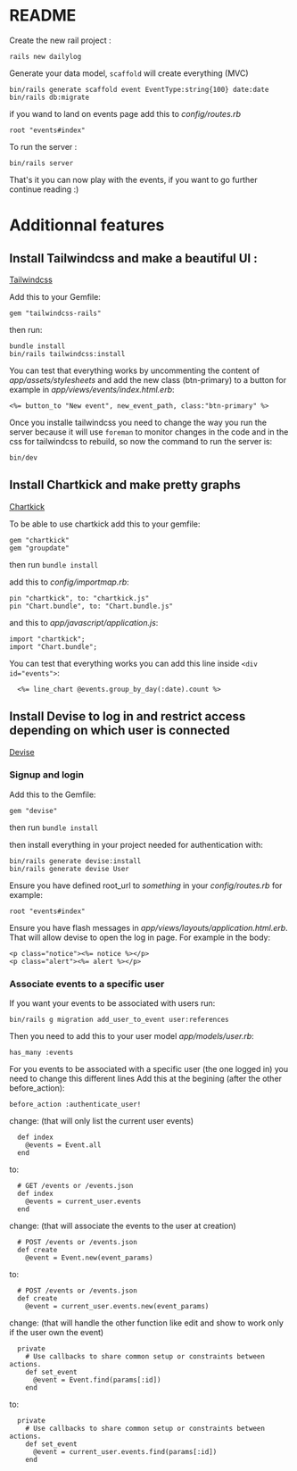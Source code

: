 # README

Create the new rail project :
```
rails new dailylog
```

Generate your data model, `scaffold` will create everything (MVC)
```
bin/rails generate scaffold event EventType:string{100} date:date
bin/rails db:migrate
```

if you wand to land on events page add this to _config/routes.rb_
```
root "events#index"
```

To run the server :
```
bin/rails server
```
That's it you can now play with the events, if you want to go further continue reading :)

# Additionnal features

## Install Tailwindcss and make a beautiful UI :
[Tailwindcss](https://tailwindcss.com/docs/guides/ruby-on-rails)

Add this to your Gemfile:
```
gem "tailwindcss-rails"
```
then run:
```
bundle install
bin/rails tailwindcss:install
```
You can test that everything works by uncommenting the content of _app/assets/stylesheets_
and add the new class (btn-primary) to a button for example in _app/views/events/index.html.erb_:
```
<%= button_to "New event", new_event_path, class:"btn-primary" %>
```

Once you installe tailwindcss you need to change the way you run the server because it will use `foreman` to monitor
changes in the code and in the css for tailwindcss to rebuild, so now the command to run the server is:
```
bin/dev
```


## Install Chartkick and make pretty graphs
[Chartkick](https://chartkick.com/)

To be able to use chartkick add this to your gemfile:
```
gem "chartkick"
gem "groupdate"
```
then run `bundle install`

add this to _config/importmap.rb_:
```
pin "chartkick", to: "chartkick.js"
pin "Chart.bundle", to: "Chart.bundle.js"
```
and this to _app/javascript/application.js_:
```
import "chartkick";
import "Chart.bundle";
```
You can test that everything works you can add this line inside `<div id="events">`:
```
  <%= line_chart @events.group_by_day(:date).count %>
```

## Install Devise to log in and restrict access depending on which user is connected
[Devise](https://github.com/heartcombo/devise)

### Signup and login
Add this to the Gemfile:
```
gem "devise"
```
then run `bundle install`

then install everything in your project needed for authentication with:
```
bin/rails generate devise:install
bin/rails generate devise User
```

Ensure you have defined root_url to *something* in your _config/routes.rb_ for example:
```
root "events#index"
```
Ensure you have flash messages in _app/views/layouts/application.html.erb_.
That will allow devise to open the log in page. For example in the body:
```
<p class="notice"><%= notice %></p>
<p class="alert"><%= alert %></p>
```

### Associate events to a specific user
If you want your events to be associated with users run:
```
bin/rails g migration add_user_to_event user:references
```

Then you need to add this to your user model _app/models/user.rb_:
```
has_many :events
```

For you events to be associated with a specific user (the one logged in) you need to change this different lines
Add this at the begining (after the other before_action):
```
before_action :authenticate_user!
```

change: (that will only list the current user events)
```
  def index
    @events = Event.all
  end
```
to:
```
  # GET /events or /events.json
  def index
    @events = current_user.events
  end
```

change: (that will associate the events to the user at creation)
```
  # POST /events or /events.json
  def create
    @event = Event.new(event_params)
```
to:
```
  # POST /events or /events.json
  def create
    @event = current_user.events.new(event_params)
```

change: (that will handle the other function like edit and show to work only if the user own the event)
```
  private
    # Use callbacks to share common setup or constraints between actions.
    def set_event
      @event = Event.find(params[:id])
    end
```
to:
```
  private
    # Use callbacks to share common setup or constraints between actions.
    def set_event
      @event = current_user.events.find(params[:id])
    end
```
